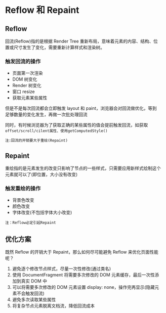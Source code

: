 # Reflow 和 Repaint

## Reflow

回流(Reflow)指的是根据 Render Tree 重新布局，意味着元素的内容、结构、位置或尺寸发生了变化，需要重新计算样式和渲染树。

### 触发回流的操作

* 页面第一次渲染
* DOM 树变化
* Render 树变化
* 窗口 resize
* 获取元素某些属性

但是不是每次回流都会立即触发 layout 和 paint，浏览器会对回流做优化，等到足够数量的变化发生，再做一次批处理回流

同时，有时候浏览器为了获取正确的某些属性的值会提前触发回流，如获取`offset/scroll/cilent属性、使用getComputedStyle()`

`注:回流的开销要大于重绘(Repaint)`

## Repaint

重绘指的是元素发生的改变只影响了节点的一些样式，只需要应用新样式绘制这个元素就可以了(即位置，大小没有改变)

### 触发重绘的操作

* 背景色改变
* 颜色改变
* 字体改变(不包括字体大小改变)

`注：Reflow必定引起Repaint`

## 优化方案

既然 Reflow 的开销大于 Repaint，那么如何尽可能避免 Reflow 来优化页面性能呢？

1.  避免逐个修改节点样式，尽量一次性修改(通过类名)
2.  使用 DocumentFragment 将需要多次修改的 DOM 元素缓存，最后一次性添加到真实 DOM 中
3.  可以将需要多次修改的 DOM 元素设置 display: none，操作完再显示(隐藏元素不会触发回流)
4.  避免多次读取某些属性
5.  将复杂节点元素脱离文档流，降低回流成本
